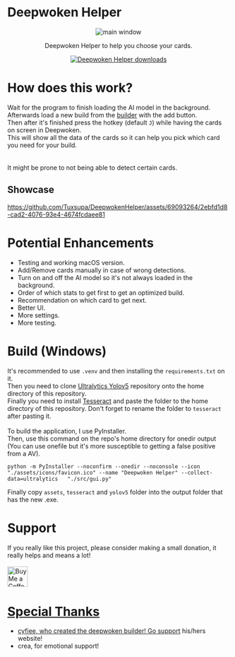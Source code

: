 # Deepwoken Helper

<div align="center">
  <img src="https://github.com/Tuxsupa/DeepwokenHelper/assets/69093264/9039ed81-6bea-4725-a169-d0d2d799c248" alt="main window">
  <p>
    Deepwoken Helper to help you choose your cards.
  </p>
  <a href="https://github.com/Tuxsupa/DeepwokenHelper/releases"><img alt="Deepwoken Helper downloads" src="https://img.shields.io/github/downloads/Tuxsupa/DeepwokenHelper/total?label=Downloads"/></a>
</div>

# How does this work?
Wait for the program to finish loading the AI model in the background.\
Afterwards load a new build from the [builder](https://deepwoken.co/) with the add button.\
Then after it's finished press the hotkey (default `J`) while having the cards on screen in Deepwoken.\
This will show all the data of the cards so it can help you pick which card you need for your build.\
\
\
It might be prone to not being able to detect certain cards.

## Showcase
https://github.com/Tuxsupa/DeepwokenHelper/assets/69093264/2ebfd1d8-cad2-4076-93e4-4674fcdaee81

# Potential Enhancements
- Testing and working macOS version.
- Add/Remove cards manually in case of wrong detections.
- Turn on and off the AI model so it's not always loaded in the background.
- Order of which stats to get first to get an optimized build.
- Recommendation on which card to get next.
- Better UI.
- More settings.
- More testing.

# Build (Windows)
It's recommended to use `.venv` and then installing the `requirements.txt` on it.\
Then you need to clone [Ultralytics Yolov5](https://github.com/ultralytics/yolov5) repository onto the home directory of this repository.\
Finally you need to install [Tesseract](https://github.com/UB-Mannheim/tesseract/wiki) and paste the folder to the home directory of this repository. Don't forget to rename the folder to `tesseract` after pasting it.
\
\
To build the application, I use PyInstaller.\
Then, use this command on the repo's home directory for onedir output (You can use onefile but it's more susceptible to getting a false positive from a AV).
```
python -m PyInstaller --noconfirm --onedir --noconsole --icon "./assets/icons/favicon.ico" --name "Deepwoken Helper" --collect-data=ultralytics   "./src/gui.py"
```
Finally copy `assets`, `tesseract` and `yolov5` folder into the output folder that has the new .exe.

# Support
If you really like this project, please consider making a small donation, it really helps and means a lot!
\
\
<a href='https://ko-fi.com/tuxsuper' target='_blank'><img height='35' style='border:0px;height:46px;' src='https://az743702.vo.msecnd.net/cdn/kofi3.png?v=0' border='0' alt='Buy Me a Coffee at ko-fi.com' />

# Special Thanks

- cyfiee, who created the deepwoken builder! Go [support](https://deepwoken.co/support) his/hers website!
- crea, for emotional support!
